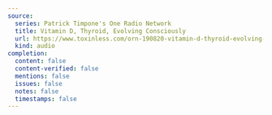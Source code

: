 ```yaml
---
source:
  series: Patrick Timpone's One Radio Network
  title: Vitamin D, Thyroid, Evolving Consciously
  url: https://www.toxinless.com/orn-190820-vitamin-d-thyroid-evolving-consciously.mp3
  kind: audio
completion:
  content: false
  content-verified: false
  mentions: false
  issues: false
  notes: false
  timestamps: false
---
```

